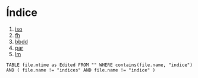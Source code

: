 # Índice

1. [iso](indiceISO.md)
2. [fh](indiceFH.md)
3. [bbdd](bbdd/indiceBD.md)
4. [par](par/indicePAR.md)
5. [lm](lm/indiceLM.md)

```dataview
TABLE file.mtime as Edited FROM "" WHERE contains(file.name, "indice") AND ( file.name != "indices" AND file.name != "indice" )
```
